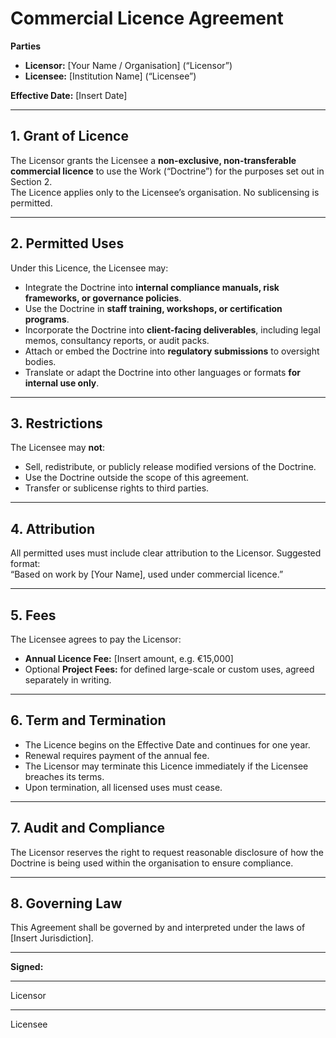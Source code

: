 # Commercial Licence Agreement

**Parties**  
- **Licensor:** [Your Name / Organisation] (“Licensor”)  
- **Licensee:** [Institution Name] (“Licensee”)  

**Effective Date:** [Insert Date]

---

## 1. Grant of Licence
The Licensor grants the Licensee a **non-exclusive, non-transferable commercial licence** to use the Work (“Doctrine”) for the purposes set out in Section 2.  
The Licence applies only to the Licensee’s organisation. No sublicensing is permitted.

---

## 2. Permitted Uses
Under this Licence, the Licensee may:  
- Integrate the Doctrine into **internal compliance manuals, risk frameworks, or governance policies**.  
- Use the Doctrine in **staff training, workshops, or certification programs**.  
- Incorporate the Doctrine into **client-facing deliverables**, including legal memos, consultancy reports, or audit packs.  
- Attach or embed the Doctrine into **regulatory submissions** to oversight bodies.  
- Translate or adapt the Doctrine into other languages or formats **for internal use only**.

---

## 3. Restrictions
The Licensee may **not**:  
- Sell, redistribute, or publicly release modified versions of the Doctrine.  
- Use the Doctrine outside the scope of this agreement.  
- Transfer or sublicense rights to third parties.

---

## 4. Attribution
All permitted uses must include clear attribution to the Licensor. Suggested format:  
“Based on work by [Your Name], used under commercial licence.”

---

## 5. Fees
The Licensee agrees to pay the Licensor:  
- **Annual Licence Fee:** [Insert amount, e.g. €15,000]  
- Optional **Project Fees:** for defined large-scale or custom uses, agreed separately in writing.

---

## 6. Term and Termination
- The Licence begins on the Effective Date and continues for one year.  
- Renewal requires payment of the annual fee.  
- The Licensor may terminate this Licence immediately if the Licensee breaches its terms.  
- Upon termination, all licensed uses must cease.

---

## 7. Audit and Compliance
The Licensor reserves the right to request reasonable disclosure of how the Doctrine is being used within the organisation to ensure compliance.  

---

## 8. Governing Law
This Agreement shall be governed by and interpreted under the laws of [Insert Jurisdiction].

---

**Signed:**  

_______________________  
Licensor  

_______________________  
Licensee
